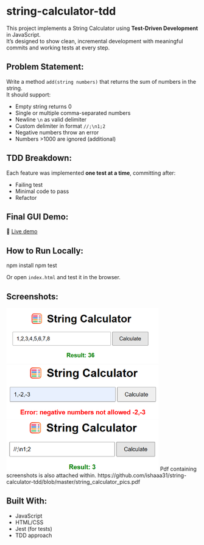 # string-calculator-tdd

This project implements a String Calculator using **Test-Driven Development** in JavaScript.  
It’s designed to show clean, incremental development with meaningful commits and working tests at every step.

## Problem Statement:

Write a method `add(string numbers)` that returns the sum of numbers in the string.  
It should support:

- Empty string returns 0  
- Single or multiple comma-separated numbers  
- Newline `\n` as valid delimiter  
- Custom delimiter in format `//;\n1;2`  
- Negative numbers throw an error  
- Numbers >1000 are ignored (additional)

## TDD Breakdown:

Each feature was implemented **one test at a time**, committing after:

- Failing test
- Minimal code to pass
- Refactor

## Final GUI Demo:
 
🔗 [Live demo](https://string-calculator-incubyte31.netlify.app/) 

## How to Run Locally:
npm install
npm test


Or open `index.html` and test it in the browser.

## Screenshots:

<img src="screenshots/success.png" width="400"/>
<img src="screenshots/negative_error.png" width="400"/>
<img src="screenshots/diff_delimeter.png" width="400"/>
Pdf containing screenshots is also attached within. https://github.com/ishaaa31/string-calculator-tdd/blob/master/string_calculator_pics.pdf

## Built With:

- JavaScript
- HTML/CSS
- Jest (for tests)
- TDD approach




